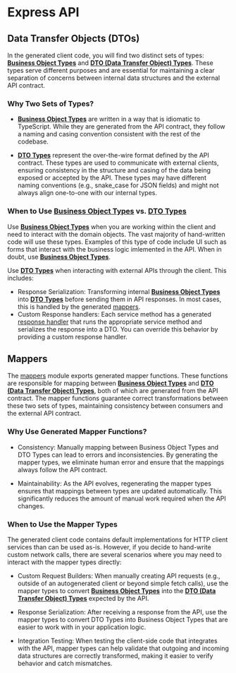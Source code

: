 <!--
This code was generated by @basketry/typescript-dtos@{{version}}

Changes to this file may cause incorrect behavior and will be lost if
the code is regenerated.

To make changes to the contents of this file:
1. Edit source/path.ext
2. Run the Basketry CLI

About Basketry: https://basketry.io
About @basketry/typescript-dtos: https://basketry.io/docs/components/@basketry/typescript-dtos
-->

# Express API

## Data Transfer Objects (DTOs)

In the generated client code, you will find two distinct sets of types: [**Business Object Types**](../types.ts) and [**DTO (Data Transfer Object) Types**](./types.ts). These types serve different purposes and are essential for maintaining a clear separation of concerns between internal data structures and the external API contract.

### Why Two Sets of Types?

- [**Business Object Types**](../types.ts) are written in a way that is idiomatic to TypeScript. While they are generated from the API contract, they follow a naming and casing convention consistent with the rest of the codebase.

- [**DTO Types**](./types.ts) represent the over-the-wire format defined by the API contract. These types are used to communicate with external clients, ensuring consistency in the structure and casing of the data being exposed or accepted by the API. These types may have different naming conventions (e.g., snake_case for JSON fields) and might not always align one-to-one with our internal types.

### When to Use [**Business Object Types**](../types.ts) vs. [**DTO Types**](./types.ts)

Use [**Business Object Types**](../types.ts) when you are working within the client and need to interact with the domain objects. The vast majority of hand-written code will use these types. Examples of this type of code include UI such as forms that interact with the business logic imlemented in the API. When in doubt, use [**Business Object Types**](../types.ts).

Use [**DTO Types**](./types.ts) when interacting with external APIs through the client. This includes:

- Response Serialization: Transforming internal [**Business Object Types**](../types.ts) into [**DTO Types**](./types.ts) before sending them in API responses. In most cases, this is handled by the generated [mappers](./mappers.ts).
- Custom Response handlers: Each service method has a generated [response handler](./handlers.ts) that runs the appropriate service method and serializes the response into a DTO. You can override this behavior by providing a custom response handler.

## Mappers

The [mappers](./mappers.ts) module exports generated mapper functions. These functions are responsible for mapping between [**Business Object Types**](../types.ts) and [**DTO (Data Transfer Object) Types**](./types.ts), both of which are generated from the API contract. The mapper functions guarantee correct transformations between these two sets of types, maintaining consistency between consumers and the external API contract.

### Why Use Generated Mapper Functions?

- Consistency: Manually mapping between Business Object Types and DTO Types can lead to errors and inconsistencies. By generating the mapper types, we eliminate human error and ensure that the mappings always follow the API contract.

- Maintainability: As the API evolves, regenerating the mapper types ensures that mappings between types are updated automatically. This significantly reduces the amount of manual work required when the API changes.

### When to Use the Mapper Types

The generated client code contains default implementations for HTTP client services than can be used as-is. However, if you decide to hand-write custom network calls, there are several scenarios where you may need to interact with the mapper types directly:

- Custom Request Builders: When manually creating API requests (e.g., outside of an autogenerated client or beyond simple fetch calls), use the mapper types to convert [**Business Object Types**](../types.ts) into the [**DTO (Data Transfer Object) Types**](./types.ts) expected by the API.

- Response Serialization: After receiving a response from the API, use the mapper types to convert DTO Types into Business Object Types that are easier to work with in your application logic.

- Integration Testing: When testing the client-side code that integrates with the API, mapper types can help validate that outgoing and incoming data structures are correctly transformed, making it easier to verify behavior and catch mismatches.
